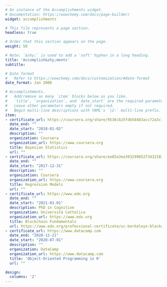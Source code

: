 ```yaml
---
# An instance of the Accomplishments widget.
# Documentation: https://wowchemy.com/docs/page-builder/
widget: accomplishments

# This file represents a page section.
headless: true

# Order that this section appears on the page.
weight: 50

# Note: `&shy;` is used to add a 'soft' hyphen in a long heading.
title: 'Accomplish&shy;ments'
subtitle:

# Date format
#   Refer to https://wowchemy.com/docs/customization/#date-format
date_format: Jan 2006

# Accomplishments.
#   Add/remove as many `item` blocks below as you like.
#   `title`, `organization`, and `date_start` are the required parameters.
#   Leave other parameters empty if not required.
#   Begin multi-line descriptions with YAML's `|2-` multi-line prefix.
item:
- certificate_url: https://coursera.org/share/9536cb25fdb58483acc72a3c1f354ac8
  date_end: ""
  date_start: "2018-01-02"
  description: ""
  organization: Coursera
  organization_url: https://www.coursera.org
  title: Bayesian Statistics
  url: ""
- certificate_url: https://coursera.org/share/ee65a3ee393299852f3432103a93d05d
  date_end: ""
  date_start: "2017-12-31"
  description: ""
  organization: Coursera
  organization_url: https://www.coursera.org
  title: Regression Models
  url: ""
- certificate_url: https://www.edx.org
  date_end: ""
  date_start: "2021-01-01"
  description: PhD in Cognitive 
  organization: Università Cattolica
  organization_url: https://www.edx.org
  title: Blockchain Fundamentals
  url: https://www.edx.org/professional-certificate/uc-berkeleyx-blockchain-fundamentals
- certificate_url: https://www.datacamp.com
  date_end: "2020-12-21"
  date_start: "2020-07-01"
  description: ""
  organization: DataCamp
  organization_url: https://www.datacamp.com
  title: 'Object-Oriented Programming in R'
  url: ""

design:
  columns: '2' 
---
```

